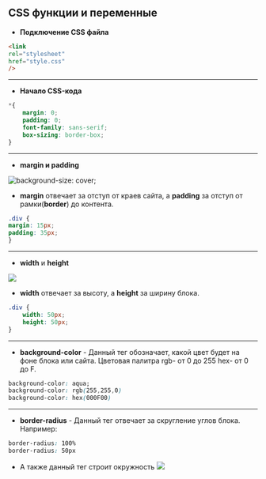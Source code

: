 ## CSS функции и переменные
- **Подключение CSS файла**
```html
<link
rel="stylesheet"
href="style.css"
/>
```
___
- **Начало CSS-кода**
```css
*{
    margin: 0;
    padding: 0;
    font-family: sans-serif;
    box-sizing: border-box;
}
```
___
- **margin и padding**

![](./011.png "background-size: cover; ")

- **margin** отвечает за отступ от краев сайта, а **padding** за отступ от рамки(**border**) до контента.
```css
.div {
margin: 15px;
padding: 35px;
}
```
___
- **width** и **height**

![](./01.jpg)
- **width** отвечает за высоту, а **height** за ширину блока.
```css
.div {
    width: 50px;
    height: 50px;
}
```
___
- **background-color** - 
Данный тег обозначает, какой цвет будет на фоне блока или сайта.
Цветовая палитра 
rgb- от 0 до 255
hex- от 0 до F.
```css
background-color: aqua;
background-color: rgb(255,255,0)
background-color: hex(000F00)
```
___
 - **border-radius** -
Данный тег отвечает за скругление углов блока.
Например:
```css
border-radius: 100%
border-radius: 50px
```
- А также данный тег строит окружность 
![](02.jpeg)
